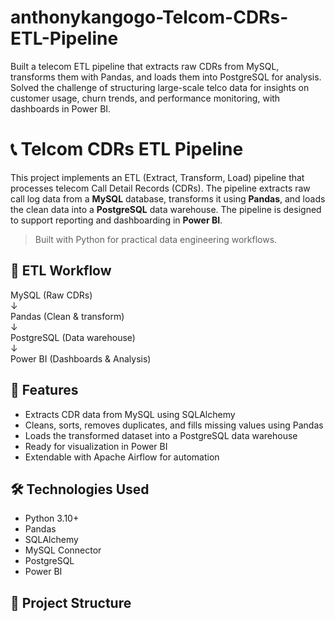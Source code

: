 # anthonykangogo-Telcom-CDRs-ETL-Pipeline
Built a telecom ETL pipeline that extracts raw CDRs from MySQL, transforms them with Pandas, and loads them into PostgreSQL for analysis. Solved the challenge of structuring large-scale telco data for insights on customer usage, churn trends, and performance monitoring, with dashboards in Power BI.
# 📞 Telcom CDRs ETL Pipeline

This project implements an ETL (Extract, Transform, Load) pipeline that processes telecom Call Detail Records (CDRs). The pipeline extracts raw call log data from a **MySQL** database, transforms it using **Pandas**, and loads the clean data into a **PostgreSQL** data warehouse. The pipeline is designed to support reporting and dashboarding in **Power BI**.

> Built with Python for practical data engineering workflows.

## 🔄 ETL Workflow

MySQL (Raw CDRs)  
↓  
Pandas (Clean & transform)  
↓  
PostgreSQL (Data warehouse)  
↓  
Power BI (Dashboards & Analysis)

## 📌 Features

- Extracts CDR data from MySQL using SQLAlchemy
- Cleans, sorts, removes duplicates, and fills missing values using Pandas
- Loads the transformed dataset into a PostgreSQL data warehouse
- Ready for visualization in Power BI
- Extendable with Apache Airflow for automation

## 🛠️ Technologies Used

- Python 3.10+
- Pandas
- SQLAlchemy
- MySQL Connector
- PostgreSQL
- Power BI

## 📂 Project Structure

